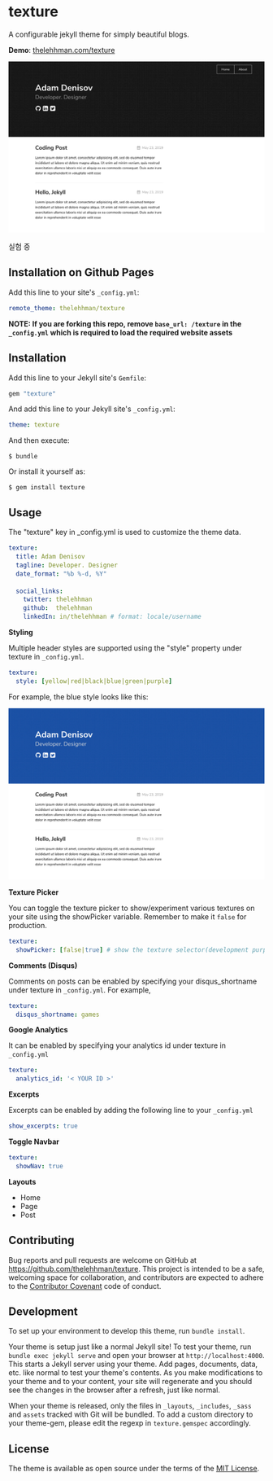# texture

A configurable jekyll theme for simply beautiful blogs.

**Demo**: [thelehhman.com/texture](https://thelehhman.com/texture)

![texture theme preview](/screen1.png)

실험 중

## Installation on Github Pages

Add this line to your site's `_config.yml`:
```yaml
remote_theme: thelehhman/texture
```

**NOTE: If you are forking this repo, remove `base_url: /texture` in the `_config.yml` which is required to load the required website assets**
## Installation

Add this line to your Jekyll site's `Gemfile`:

```ruby
gem "texture"
```

And add this line to your Jekyll site's `_config.yml`:

```yaml
theme: texture
```

And then execute:

    $ bundle

Or install it yourself as:

    $ gem install texture

## Usage

The "texture" key in _config.yml is used to customize the theme data.
```yaml
texture:
  title: Adam Denisov
  tagline: Developer. Designer
  date_format: "%b %-d, %Y"

  social_links:
    twitter: thelehhman
    github:  thelehhman
    linkedIn: in/thelehhman # format: locale/username
```

**Styling**

Multiple header styles are supported using the "style" property under texture in `_config.yml`.

```yaml
texture:
  style: [yellow|red|black|blue|green|purple]
```

For example, the blue style looks like this:

![texture theme blue](/screen2.png)


**Texture Picker**

You can toggle the texture picker to show/experiment various textures on your site using the showPicker variable. Remember to make it `false` for production.

```yaml
texture:
  showPicker: [false|true] # show the texture selector(development purposes)
```

**Comments (Disqus)**

Comments on posts can be enabled by specifying your disqus_shortname under texture in `_config.yml`. For example,
```yaml
texture:
  disqus_shortname: games
```

**Google Analytics**

It can be enabled by specifying your analytics id under texture in `_config.yml`
```yaml
texture:
  analytics_id: '< YOUR ID >'
```

**Excerpts**

Excerpts can be enabled by adding the following line to your `_config.yml`
```yaml
show_excerpts: true
```

**Toggle Navbar**

```yaml
texture:
  showNav: true
```

**Layouts**

- Home
- Page
- Post

## Contributing

Bug reports and pull requests are welcome on GitHub at https://github.com/thelehhman/texture. This project is intended to be a safe, welcoming space for collaboration, and contributors are expected to adhere to the [Contributor Covenant](http://contributor-covenant.org) code of conduct.

## Development

To set up your environment to develop this theme, run `bundle install`.

Your theme is setup just like a normal Jekyll site! To test your theme, run `bundle exec jekyll serve` and open your browser at `http://localhost:4000`. This starts a Jekyll server using your theme. Add pages, documents, data, etc. like normal to test your theme's contents. As you make modifications to your theme and to your content, your site will regenerate and you should see the changes in the browser after a refresh, just like normal.

When your theme is released, only the files in `_layouts`, `_includes`, `_sass` and `assets` tracked with Git will be bundled.
To add a custom directory to your theme-gem, please edit the regexp in `texture.gemspec` accordingly.

## License

The theme is available as open source under the terms of the [MIT License](https://opensource.org/licenses/MIT).

